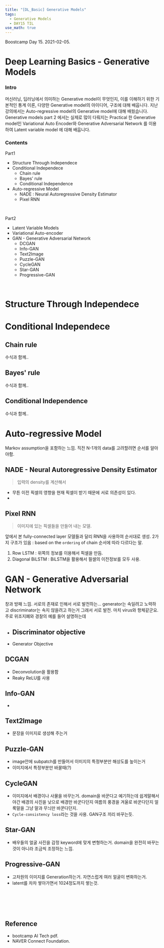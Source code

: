 ```yaml
---
title: "[DL_Basic] Generative Models"
tags:
  - Generative Models
  - DAY15 TIL
use_math: true
---
```


Boostcamp Day 15. 2021-02-05.

# Deep Learning Basics - Generative Models
### Intro
머신러닝, 딥러닝에서 의미하는 Generative model이 무엇인지, 
이를 이해하기 위한 기본적인 통계 이론, 
다양한 Generative model의 아이디어, 구조에 대해 배웁니다.
지난 강의에서는 Auto-regressive model의 Generative model에 대해 배웠습니다.
Generative models part 2 에서는 실제로 많이 다뤄지는 Practical 한 Generative model인 
Variational Auto Encoder와 Generative Adversarial Network 를 이용하여 Latent variable model 에 대해 배웁니다.


### Contents
Part1
- Structure Through Independece
- Conditional Independece
  - Chain rule
  - Bayes' rule
  - Conditional Independence
- Auto-regressive Model
  - NADE : Neural Autoregressive Density Estimator
  - Pixel RNN

<br>

Part2
- Latent Variable Models
- Variational Auto-encoder
- GAN - Generative Adversarial Network
  - DCGAN
  - Info-GAN
  - Text2Image
  - Puzzle-GAN
  - CycleGAN
  - Star-GAN
  - Progressive-GAN

<br>

# Structure Through Independece
# Conditional Independece
## Chain rule
수식과 함께..
## Bayes' rule
수식과 함께..
## Conditional Independence
수식과 함께..

# Auto-regressive Model
Markov assumption을 포함하는 느낌. 직전 N-1개의 data를 고려할려면 순서를 알아야함.
## NADE - Neural Autoregressive Density Estimator
> 입력의 density를 계산해서
- 무튼 이전 픽셀의 영향을 현재 픽셀이 받기 때문에 서로 의존성이 있다.
- 
## Pixel RNN
> 이미지에 있는 픽셀들을 만들어 내는 모델.

앞에서 본 fully-connected layer 모델들과 달리 RNN을 사용하여 순서대로 생성.
  2가지 구조가 있음 : based on the `ordering` of chain
  순서에 따라 다르다는 말.

  1. Row LSTM : 위쪽의 정보를 이용해서 픽셀을 만듬.
  2. Diagonal BiLSTM : BiLSTM을 활용해서 필셀의 이전정보를 모두 사용. 

# GAN - Generative Adversarial Network

창과 방패 느낌. 서로의 존재로 인해서 서로 발전하는...
generator는 속일려고 노력하고 discriminator는 속지 않을려고 하는거 그래서 서로 발전. 마치 virus와 항체같군요.
주로 위조지폐와 경찰의 예를 들어 설명하는데

- Discriminator objective
  - 
- Generator Objective

## DCGAN
- Deconvolution을 활용함
- Reaky ReLU를 사용
## Info-GAN
- 
## Text2Image
- 문장을 이미지로 생성해 주는거
## Puzzle-GAN
- image안에 subpatch를 만들어서 이미지의 특정부분만 해상도를 높이는거
- 이미지에서 특정부분만 바꿀때(?)
## CycleGAN
- 이미지에서 배경이나 사물을 바꾸는거. domain을 바꾼다고 예기하는데 쉽게말해서 야간 배경의 사진을 낮으로 배경만 바꾼다던지 여름의 풍경을 겨울로 바꾼다던지 얼룩말을 그냥 말과 무늬만 바꾼다던지.
- `Cycle-consistency loss`라는 것을 사용. GAN구조 끼리 바꾸는듯.
## Star-GAN
- 배우들의 얼굴 사진을 감정 keyword에 맞게 변형하는거. domain을 완전히 바꾸는 것이 아니라 조금씩 조정하는 느낌.
## Progressive-GAN
- 고차원의 이미지를 Generation하는거. 자연스럽게 여러 얼굴이 변화하는거.
- latent를 차차 쌓아가면서 1024정도까지 쌓는것.












<br><br><br><br>

## Reference

- bootcamp AI Tech pdf.
- NAVER Connect Foundation.

